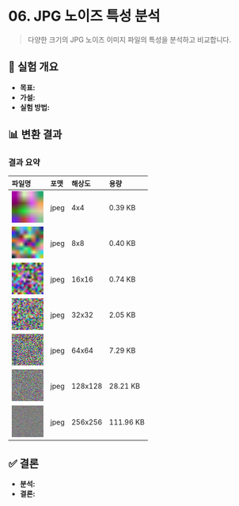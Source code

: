 # 06. JPG 노이즈 특성 분석

> 다양한 크기의 JPG 노이즈 이미지 파일의 특성을 분석하고 비교합니다.

## 🔬 실험 개요

- **목표:**
- **가설:**
- **실험 방법:**

## 📊 변환 결과

<!-- RESULT_TABLE_START -->
### 결과 요약

| 파일명 | 포맷 | 해상도 | 용량 |
|:---|:---|:---|:---|
| <a href="../../sources/noise/jpg/noise_4x4.jpg"><img src="../../sources/noise/jpg/noise_4x4.jpg" width="64"></a> | jpeg | 4x4 | 0.39 KB |
| <a href="../../sources/noise/jpg/noise_8x8.jpg"><img src="../../sources/noise/jpg/noise_8x8.jpg" width="64"></a> | jpeg | 8x8 | 0.40 KB |
| <a href="../../sources/noise/jpg/noise_16x16.jpg"><img src="../../sources/noise/jpg/noise_16x16.jpg" width="64"></a> | jpeg | 16x16 | 0.74 KB |
| <a href="../../sources/noise/jpg/noise_32x32.jpg"><img src="../../sources/noise/jpg/noise_32x32.jpg" width="64"></a> | jpeg | 32x32 | 2.05 KB |
| <a href="../../sources/noise/jpg/noise_64x64.jpg"><img src="../../sources/noise/jpg/noise_64x64.jpg" width="64"></a> | jpeg | 64x64 | 7.29 KB |
| <a href="../../sources/noise/jpg/noise_128x128.jpg"><img src="../../sources/noise/jpg/noise_128x128.jpg" width="64"></a> | jpeg | 128x128 | 28.21 KB |
| <a href="../../sources/noise/jpg/noise_256x256.jpg"><img src="../../sources/noise/jpg/noise_256x256.jpg" width="64"></a> | jpeg | 256x256 | 111.96 KB |

<!-- RESULT_TABLE_END -->

## ✅ 결론

- **분석:**
- **결론:**
